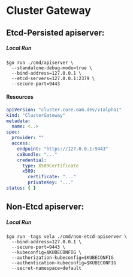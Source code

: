 # Cluster Gateway

## Etcd-Persisted apiserver:

##### Local Run

```shell
$go run ./cmd/apiserver \
  --standalone-debug-mode=true \
  --bind-address=127.0.0.1 \
  --etcd-servers=127.0.0.1:2379 \
  --secure-port=9443
```

#### Resources

```yaml
apiVersion: "cluster.core.oam.dev/v1alpha1"
kind: "ClusterGateway"
metadata:
  name: <..>
spec:
  provider: ""
  access:
    endpoint: "https://127.0.0.1:9443"
    caBundle: "..."
    credential:
      type: X509Certificate
      x509:
        certificate: "..."
        privateKey: "..."
status: { }      
```

## Non-Etcd apiserver:

##### Local Run

```shell
$go run -tags vela ./cmd/non-etcd-apiserver \
  --bind-address=127.0.0.1 \
  --secure-port=9443 \
  --kubeconfig=$KUBECONFIG \
  --authorization-kubeconfig=$KUBECONFIG
  --authentication-kubeconfig=$KUBECONFIG
  --secret-namespace=default
```
